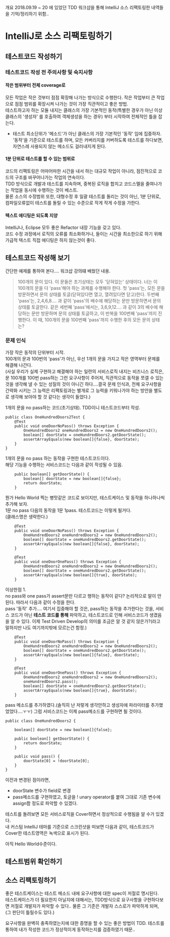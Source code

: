 개요
2018.09.19 ~ 20 에 있었던 TDD 워크샵을 통해 IntelliJ 소스 리팩토링한 내역들을 기억/정리하기 위함..

# IntelliJ로 소스 리팩토링하기
## 테스트코드 작성하기  
### 테스트코드 작성 전 주의사항 및 숙지사항
#### 작은 범위부터 전체 coverage로
모든 작업은 작은 것부터 점점 확장해 나가는 방식으로 수행한다. 작은 작업부터 큰 작업으로 점점 범위를 확장시켜 나가는 것이 가장 직관적이고 좋은 방법.  
테스트하고자 하는 모듈 내지는 클래스의 가장 기본적인 동작(특별한 경우가 아닌 이상 클래스의 '생성자' 를 호출하여 객체생성을 하는 경우) 부터 시작하여 전체적인 틀을 잡는다.  
- 테스트 최소단위가 '메소드'가 아닌 클래스의 가장 기본적인 '동작' 임에 집중하자. '동작'을 기준으로 테스트를 하며, 모든 커버리지를 커버하도록 테스트를 하다보면, 자연스레 사용되지 않는 메소드도 걸러내지게 된다.  
#### 1분 단위로 테스트를 할 수 있는 범위로
코드의 리팩토링은 어마어마한 시간을 내서 하는 대규모 작업이 아니라, 점진적으로 코드의 구조를 바꾸어나가는 작업의 연속이다.  
TDD 방식으로 개발과 테스트를 지속하며, 중복된 로직을 합치고 코드스멜을 줄여나가는 작업을 동시에 수행하는 것이 베스트.  
물론 소스의 수정범위 또한, 대형수정 후 일괄 테스트를 돌리는 것이 아닌, 1분 단위로, 컴파일오류없이 테스트를 돌릴 수 있는 수준으로 작게 작게 수정을 가한다.
#### 텍스트 에디팅은 되도록 지양
IntelliJ나, Eclipse 모두 좋은 Refactor 내장 기능을 갖고 있다.  
코드 수정 과정에서 로직의 오류를 최소화하거나, 들이는 시간을 최소한으로 하기 위해 가급적 텍스트 직접 에디팅은 하지 않는것이 좋다.  
  
  
## 테스트코드 작성해 보기
간단한 예제를 통하여 본다.... 워크샵 강의떄 배웠던 내용.

> 100개의 문이 있다. 이 문들은 초기상태는 모두 '닫혀있는' 상태이다. 너는 이 100개의 문을 다 'pass'해야 하는 과제를 수행해야 한다. 첫 'pass'는, 모든 문을 방문하면서 문의 상태를 토글(닫혀있다면 열고, 열려있다면 닫고)한다. 두번째 'pass'는, 2,4,6,8.... 과 같이 'pass'의 배수에 해당하는 문만 방문하면서 문의 상태를 토글한다. 같은 세번째 'pass'에서는, 3,6,9,12.... 과 같이 3의 배수에 해당하는 문만 방문하며 문의 상태를 토글하고, 이 반복을 100번째 'pass'까지 진행한다. 이 때, 100개의 문을 100번째 'pass'까지 수행한 후의 모든 문의 상태는?


### 문제 인식
가장 작은 동작의 단위부터 시작.  
100개의 문과 100번의 'pass'가 아닌, 우선 1개의 문을 가지고 작은 영역부터 문제를 해결해 나간다.  
(사실 우리가 실제 구현하고 해결해야 하는 일련의 서비스로직 내지는 비즈니스 로직은, 문 100개를 100번 pass하는 그런 요구사항이 주어져, 직관적으로 동작을 쪼갤 수 있는 것을 생각해 낼 수 있는 성질의 것이 아니긴 하다....결국 문제 인식과, 전체 요구사항을 간략화 시키는 그 능력은 리팩토링과는 별개로 그 능력을 키워나가야 하는 방안을 별도로 생각해 보아야 할 것 같다는 생각이 들었다.)  
  
1개의 문을 no pass하는 코드(초기상태). TDD이니 테스트코드부터 작성.
~~~
public class OneHundredDoors2Test {
    @Test
    public void oneDoorNoPass() throws Exception {
        OneHundredDoors2 oneHundredDoors2 = new OneHundredDoors2();
        boolean[] doorState = oneHundredDoors2.getDoorState();
        assertArrayEquals(new boolean[]{false}, doorState);
    }
}
~~~
  
  
1개의 문을 no pass 하는 동작을 구현한 테스트코드이다.  
해당 기능을 수행하는 서비스코드는 다음과 같이 작성될 수 있음.
~~~
    public boolean[] getDoorState() {
        boolean[] doorState = new boolean[]{false};
        return doorState;        
    }
~~~

뭔가 Hello World 찍는 병맛같은 코드로 보이지만, 테스트케이스 및 동작을 하나하나씩 추가해 보자.  
1문 no pass 다음의 동작을 1문 1pass. 테스트코드는 이렇게 될거다.  
(클래스명은 생략한다.)
~~~
    @Test
    public void oneDoorNoPass() throws Exception {
        OneHundredDoors2 oneHundredDoors2 = new OneHundredDoors2();
        boolean[] doorState = oneHundredDoors2.getDoorState();
        assertArrayEquals(new boolean[]{false}, doorState);
    }

    @Test
    public void oneDoorOnePass() throws Exception {
        OneHundredDoors2 oneHundredDoors2 = new OneHundredDoors2();
        boolean[] doorState = oneHundredDoors2.getDoorState();
        assertArrayEquals(new boolean[]{true}, doorState);
    }

~~~

이상한점 1.  
no pass와 one pass가 assert문만 다르고 행하는 동작이 같다? 논리적으로 말이 안된다. 따라서 다음과 같이 수정을 한다.  
pass '동작' 추가.... 여기서 집중해야 할 것은, pass하는 동작을 추가한다는 것을, 서비스 코드가 아닌 __테스트 코드를 통해__ 파악하고, 테스트코드로 인해 서비스코드가 생겼음을 알 수 있다. 이제 Test Driven Develop의 의미를 조금은 알 것 같지 않은가?(라고 말하지만 나도 여기까지밖에 모르는건 함정.)
~~~
    @Test
    public void oneDoorNoPass() throws Exception {
        OneHundredDoors2 oneHundredDoors2 = new OneHundredDoors2();
        boolean[] doorState = oneHundredDoors2.getDoorState();
        assertArrayEquals(new boolean[]{false}, doorState);
    }

    @Test
    public void oneDoorOnePass() throws Exception {
        OneHundredDoors2 oneHundredDoors2 = new OneHundredDoors2();
        oneHundredDoors2.pass();
        boolean[] doorState = oneHundredDoors2.getDoorState();
        assertArrayEquals(new boolean[]{true}, doorState);
    }
~~~
pass 메소드를 추가하였다.(솔직히 난 저렇게 생각안하고 생성자에 파라미터를 추가했었었다....ㅜㅜ) 그럼 서비스코드는 이제 pass메소드를 구현하면 될 것이다.

~~~
public class OneHundredDoors2 {

    boolean[] doorState = new boolean[]{false};

    public boolean[] getDoorState() {
        return doorState;
    }

    public void pass() {
        doorState[0] = !doorState[0];
    }
}
~~~
이전과 변경된 점이라면, 
- doorState 변수가 field로 변경
- pass메소드를 구현하였고, 토글을 ! unary operator를 붙여 그대로 기존 변수에 assign함
정도로 파악할 수 있겠다.  

테스트를 돌려보면 모든 서비스로직을 Cover하면서 정상적으로 수행됨을 알 수가 있겠다.  
내 커스텀 IntelliJ 테마를 기준으로 스크린샷을 떠보면 다음과 같이, 테스트코드가 Cover한 테스트영역은 녹색으로 표시가 된다.  


아직 Hello World수준이다. 




## 테스트범위 확인하기
## 소스 리팩토링하기



좋은 테스트케이스는 테스트 메소드 내에 요구사항에 대한 spec이 저절로 명시된다.  
테스트케이스가 더 필요한지 아닐지에 대해서는, TDD방식으로 요구사항을 구현하다보면 저절로 개발자가 파악할 수 있다..  물론 그 기준은 개발자 스스로가 파악하게 되며, (그 판단이 틀릴수도 있다.)  
  
요구사항을 완벽히 충족하였는지에 대한 증명을 할 수 있는 좋은 방법이 TDD. 테스트를 통하여 내가 작성한 코드가 정상적이게 동작하는지를 검증하였기 때문..  





